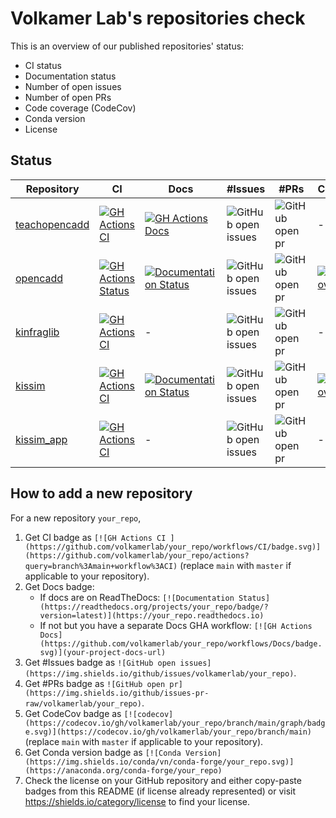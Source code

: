 # Volkamer Lab's repositories check

This is an overview of our published repositories' status:
- CI status
- Documentation status
- Number of open issues
- Number of open PRs
- Code coverage (CodeCov)
- Conda version
- License

## Status

| Repository | CI | Docs | #Issues | #PRs | CodeCov | Conda | Licence |
|---|---|---|---|---|---|---|---|
| [teachopencadd](https://github.com/volkamerlab/teachopencadd) | [![GH Actions CI ](https://github.com/volkamerlab/teachopencadd/workflows/CI/badge.svg)](https://github.com/volkamerlab/teachopencadd/actions?query=branch%3Amaster+workflow%3ACI) | [![GH Actions Docs](https://github.com/volkamerlab/teachopencadd/workflows/Docs/badge.svg)](https://projects.volkamerlab.org/teachopencadd/) | ![GitHub open issues](https://img.shields.io/github/issues/volkamerlab/teachopencadd) | ![GitHub open pr](https://img.shields.io/github/issues-pr-raw/volkamerlab/teachopencadd) | - | [![Conda Version](https://img.shields.io/conda/vn/conda-forge/opencadd.svg)](https://anaconda.org/conda-forge/opencadd) | [![License: CC BY 4.0](https://img.shields.io/badge/License-CC%20BY%204.0-lightgrey.svg)](https://creativecommons.org/licenses/by/4.0/) |
| [opencadd](https://github.com/volkamerlab/opencadd) | [![GH Actions Status](https://github.com/volkamerlab/opencadd/workflows/CI/badge.svg)](https://github.com/volkamerlab/opencadd/actions?query=branch%3Amaster) | [![Documentation Status](https://readthedocs.org/projects/opencadd/badge/?version=latest)](https://opencadd.readthedocs.io) | ![GitHub open issues](https://img.shields.io/github/issues/volkamerlab/opencadd) | ![GitHub open pr](https://img.shields.io/github/issues-pr-raw/volkamerlab/opencadd) | [![codecov](https://codecov.io/gh/volkamerlab/opencadd/branch/master/graph/badge.svg)](https://codecov.io/gh/volkamerlab/opencadd/branch/master) | [![Conda Version](https://img.shields.io/conda/vn/conda-forge/teachopencadd.svg)](https://anaconda.org/conda-forge/teachopencadd) | [![License](https://img.shields.io/badge/License-MIT-blue.svg)](https://opensource.org/licenses/MIT) |
| [kinfraglib](https://github.com/volkamerlab/kinfraglib) | [![GH Actions CI ](https://github.com/volkamerlab/kinfraglib/workflows/CI/badge.svg)](https://github.com/volkamerlab/kinfraglib/actions?query=branch%3Amaster+workflow%3ACI) | - | ![GitHub open issues](https://img.shields.io/github/issues/volkamerlab/kinfraglib) | ![GitHub open pr](https://img.shields.io/github/issues-pr-raw/volkamerlab/kinfraglib) | - | - | [![License](https://img.shields.io/badge/License-MIT-blue.svg)](https://opensource.org/licenses/MIT) |
| [kissim](https://github.com/volkamerlab/kissim) | [![GH Actions CI ](https://github.com/volkamerlab/kissim/workflows/CI/badge.svg)](https://github.com/volkamerlab/kissim/actions?query=branch%3Amain+workflow%3ACI) | [![Documentation Status](https://readthedocs.org/projects/kissim/badge/?version=latest)](https://kissim.readthedocs.io) | ![GitHub open issues](https://img.shields.io/github/issues/volkamerlab/kissim) | ![GitHub open pr](https://img.shields.io/github/issues-pr-raw/volkamerlab/kissim) | [![codecov](https://codecov.io/gh/volkamerlab/kissim/branch/main/graph/badge.svg)](https://codecov.io/gh/volkamerlab/kissim/branch/main) | [![Conda Version](https://img.shields.io/conda/vn/conda-forge/kissim.svg)](https://anaconda.org/conda-forge/kissim) | [![License](https://img.shields.io/badge/License-MIT-blue.svg)](https://opensource.org/licenses/MIT) |
| [kissim_app](https://github.com/volkamerlab/kissim_app) | [![GH Actions CI ](https://github.com/volkamerlab/kissim_app/workflows/CI/badge.svg)](https://github.com/volkamerlab/kissim_app/actions?query=branch%3Amaster+workflow%3ACI) | - | ![GitHub open issues](https://img.shields.io/github/issues/volkamerlab/kissim_app) | ![GitHub open pr](https://img.shields.io/github/issues-pr-raw/volkamerlab/kissim_app) | - | - | [![License](https://img.shields.io/badge/License-MIT-blue.svg)](https://opensource.org/licenses/MIT) |


## How to add a new repository

For a new repository `your_repo`,

1. Get CI badge as `[![GH Actions CI ](https://github.com/volkamerlab/your_repo/workflows/CI/badge.svg)](https://github.com/volkamerlab/your_repo/actions?query=branch%3Amain+workflow%3ACI)` (replace `main` with `master` if applicable to your repository).
2. Get Docs badge:
   - If docs are on ReadTheDocs: `[![Documentation Status](https://readthedocs.org/projects/your_repo/badge/?version=latest)](https://your_repo.readthedocs.io)`
   - If not but you have a separate Docs GHA workflow: `[![GH Actions Docs](https://github.com/volkamerlab/your_repo/workflows/Docs/badge.svg)](your-project-docs-url)`
3. Get #Issues badge as `![GitHub open issues](https://img.shields.io/github/issues/volkamerlab/your_repo)`.
4. Get #PRs badge as `![GitHub open pr](https://img.shields.io/github/issues-pr-raw/volkamerlab/your_repo)`.
5. Get CodeCov badge as `[![codecov](https://codecov.io/gh/volkamerlab/your_repo/branch/main/graph/badge.svg)](https://codecov.io/gh/volkamerlab/your_repo/branch/main)` (replace `main` with `master` if applicable to your repository).
6. Get Conda version badge as `[![Conda Version](https://img.shields.io/conda/vn/conda-forge/your_repo.svg)](https://anaconda.org/conda-forge/your_repo)`
7. Check the license on your GitHub repository and either copy-paste badges from this README (if license already represented) or visit https://shields.io/category/license to find your license.